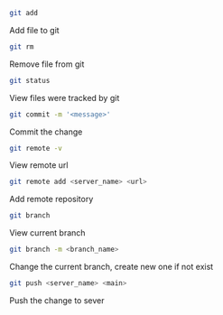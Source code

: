 ```sh 
git add
```
Add file to git

```sh
git rm
```
Remove file from git

```sh
git status
```
View files were tracked by git 

```sh
git commit -m '<message>'
```
Commit the change

```sh
git remote -v
```
View remote url

```sh
git remote add <server_name> <url>
```
Add remote repository

```sh
git branch
```
View current branch

```sh
git branch -m <branch_name>
```
Change the current branch, create new one if not exist

```sh
git push <server_name> <main>
```
Push the change to sever

